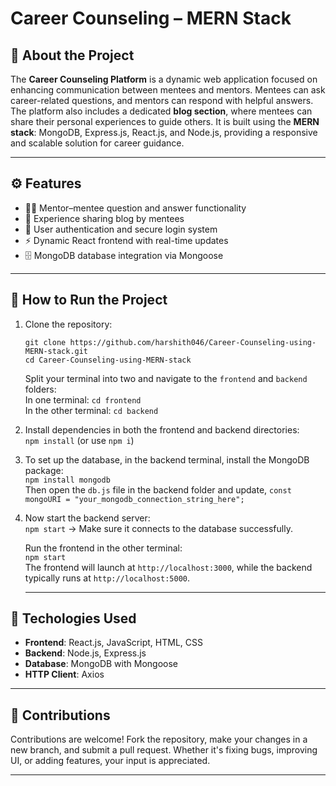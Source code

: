 # Career Counseling – MERN Stack

## 📌 About the Project

The **Career Counseling Platform** is a dynamic web application focused on enhancing communication between mentees and mentors. Mentees can ask career-related questions, and mentors can respond with helpful answers. The platform also includes a dedicated **blog section**, where mentees can share their personal experiences to guide others. It is built using the **MERN stack**: MongoDB, Express.js, React.js, and Node.js, providing a responsive and scalable solution for career guidance.

---

## ⚙️ Features

- 🧑‍🏫 Mentor–mentee question and answer functionality  
- 📝 Experience sharing blog by mentees  
- 🔐 User authentication and secure login system  
- ⚡ Dynamic React frontend with real-time updates  
- 🗄️ MongoDB database integration via Mongoose  

---

## 🚀 How to Run the Project

1. Clone the repository:  
   ```
   git clone https://github.com/harshith046/Career-Counseling-using-MERN-stack.git
   cd Career-Counseling-using-MERN-stack
   ```

   Split your terminal into two and navigate to the `frontend` and `backend` folders:  
   In one terminal: `cd frontend`  
   In the other terminal: `cd backend`

3. Install dependencies in both the frontend and backend directories:  
   `npm install`  (or use `npm i`)
   
4. To set up the database, in the backend terminal, install the MongoDB package:  
   `npm install mongodb`  
   Then open the `db.js` file in the backend folder and update,
   `const mongoURI = "your_mongodb_connection_string_here";`
   
5. Now start the backend server:  
   `npm start`  ->  Make sure it connects to the database successfully.
   
   Run the frontend in the other terminal:  
   `npm start`  
   The frontend will launch at `http://localhost:3000`, while the backend typically runs at `http://localhost:5000`.
   
   ---

## 🧠 Techologies Used

- **Frontend**: React.js, JavaScript, HTML, CSS  
- **Backend**: Node.js, Express.js  
- **Database**: MongoDB with Mongoose  
- **HTTP Client**: Axios  

---

## 🤝 Contributions

Contributions are welcome! Fork the repository, make your changes in a new branch, and submit a pull request. Whether it's fixing bugs, improving UI, or adding features, your input is appreciated.

---

